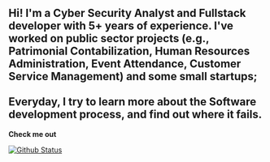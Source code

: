 <h2>Hi! I'm a Cyber Security Analyst and Fullstack developer with 5+ years of experience. I've worked on public sector projects (e.g., Patrimonial Contabilization, Human Resources Administration, Event Attendance, Customer Service Management) and some small startups;<br/><br/>
Everyday, I try to learn more about the Software development process, and find out where it fails. </h2>



<summary><b>Check me out</b> </summary>


  [![Github Status](https://github-readme-stats.vercel.app/api?username=lhuanluz&show_icons=true&title_color=fff&icon_color=79ff97&text_color=9f9f9f&bg_color=151515)](https://github.com/lhuanluz/lhuanluz)
